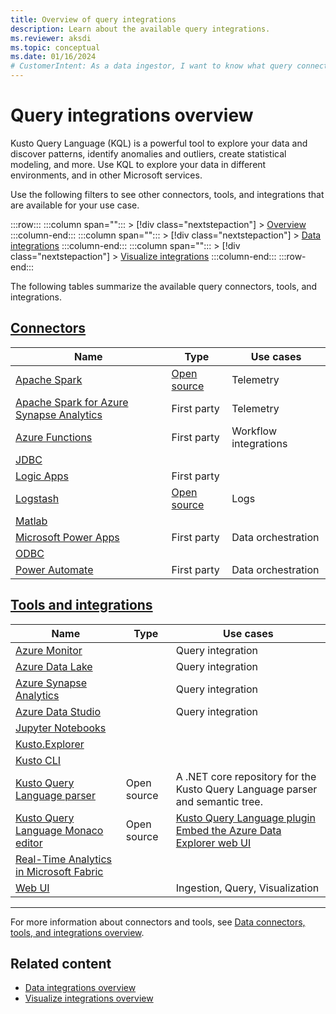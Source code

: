 ```yaml
---
title: Overview of query integrations
description: Learn about the available query integrations.
ms.reviewer: aksdi
ms.topic: conceptual
ms.date: 01/16/2024
# CustomerIntent: As a data ingestor, I want to know what query connectors and tools are available, so that I can choose the right one for my use case.
---
```

# Query integrations overview

Kusto Query Language (KQL) is a powerful tool to explore your data and discover patterns, identify anomalies and outliers, create statistical modeling, and more. Use KQL to explore your data in different environments, and in other Microsoft services.

Use the following filters to see other connectors, tools, and integrations that are available for your use case.

:::row:::
   :::column span="":::
      > [!div class="nextstepaction"]
      > [Overview](integrate-overview.md)
   :::column-end:::
   :::column span="":::
      > [!div class="nextstepaction"]
      > [Data integrations](integrate-data-overview.md)
   :::column-end:::
   :::column span="":::
      > [!div class="nextstepaction"]
      > [Visualize integrations](integrate-visualize-overview.md)
   :::column-end:::
:::row-end:::

The following tables summarize the available query connectors, tools, and integrations.

## [Connectors](#tab/connectors)

| Name                                                                                                       | Type                                                           | Use cases             |
| ---------------------------------------------------------------------------------------------------------- | -------------------------------------------------------------- | --------------------- |
| [Apache Spark](integrate-overview.md#apache-spark)                                                         | [Open source](https://github.com/Azure/azure-kusto-spark/)     | Telemetry             |
| [Apache Spark for Azure Synapse Analytics](integrate-overview.md#apache-spark-for-azure-synapse-analytics) | First party                                                    | Telemetry             |
| [Azure Functions](integrate-overview.md#azure-functions)                                                   | First party                                                    | Workflow integrations |
| [JDBC](integrate-overview.md#jdbc)                                                                         |                                                                |                       |
| [Logic Apps](integrate-overview.md#logic-apps)                                                             | First party                                                    |                       |
| [Logstash](integrate-overview.md#logstash)                                                                 | [Open source](https://github.com/Azure/logstash-output-kusto/) | Logs                  |
| [Matlab](integrate-overview.md#matlab)                                                                     |                                                                |                       |
| [Microsoft Power Apps](integrate-overview.md#power-apps)                                                   | First party                                                    | Data orchestration    |
| [ODBC](integrate-overview.md#odbc)                                                                         |                                                                |                       |
| [Power Automate](integrate-overview.md#power-automate)                                                     | First party                                                    | Data orchestration    |

## [Tools and integrations](#tab/integrations)

| Name                                                                                                     | Type        | Use cases                                                                                                                                                 |
| -------------------------------------------------------------------------------------------------------- | ----------- | ------ | 
| [Azure Monitor](integrate-overview.md#azure-monitor)                                                     |             | Query integration                                                                                                                                         |
| [Azure Data Lake](integrate-overview.md#azure-data-lake)                                                 |             | Query integration                                                                                                                                         |
| [Azure Synapse Analytics](integrate-overview.md#azure-synapse-analytics)                                 |             | Query integration                                                                                                                                         |
| [Azure Data Studio](integrate-overview.md#azure-data-studio)                                             |             | Query integration                                                                                                                                         |
| [Jupyter Notebooks](integrate-overview.md#jupyter-notebooks)                                             |             |                                                                                                                                                           |
| [Kusto.Explorer](integrate-overview.md#kustoexplorer)                                                    |             |                                                                                                                                                           |
| [Kusto CLI](integrate-overview.md#kusto-cli)                                                             |             |                                                                                                                                                           |
| [Kusto Query Language parser](integrate-overview.md#kql-parser)                                          | Open source | A .NET core repository for the Kusto Query Language parser and semantic tree.                                                                             |
| [Kusto Query Language Monaco editor](integrate-overview.md#monaco-editor-pluginembed)                    | Open source | [Kusto Query Language plugin](https://github.com/Azure/monaco-kusto)  [Embed the Azure Data Explorer web UI](./kusto/api/monaco/host-web-ux-in-iframe.md) |
| [Real-Time Analytics in Microsoft Fabric](integrate-overview.md#real-time-analytics-in-microsoft-fabric) |             |                                                                                                                                                           |
| [Web UI](integrate-overview.md#web-ui)                                                                   |             |  Ingestion, Query, Visualization          |

---

For more information about connectors and tools, see [Data connectors, tools, and integrations overview](integrate-overview.md#detailed-descriptions).

## Related content

* [Data integrations overview](integrate-data-overview.md)
* [Visualize integrations overview](integrate-visualize-overview.md)
